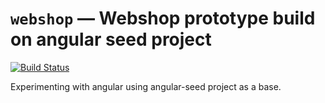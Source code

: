 # `webshop` — Webshop prototype build on angular seed project 

[![Build Status](https://travis-ci.org/spahvenn/webshop.svg?branch=master)](https://travis-ci.org/spahvenn/webshop)

Experimenting with angular using angular-seed project as a base.

